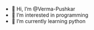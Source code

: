- 👋 Hi, I’m @Verma-Pushkar
- 👀 I’m interested in programming
- 🌱 I’m currently learning python


<!---
Verma-Pushkar/Verma-Pushkar is a ✨ special ✨ repository because its `README.md` (this file) appears on your GitHub profile.
You can click the Preview link to take a look at your changes.
--->
